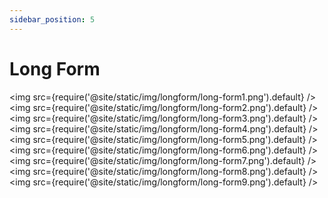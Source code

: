 ```yaml
---
sidebar_position: 5
---
```


# Long Form

<img src={require('@site/static/img/longform/long-form1.png').default} />
<img src={require('@site/static/img/longform/long-form2.png').default} />
<img src={require('@site/static/img/longform/long-form3.png').default} />
<img src={require('@site/static/img/longform/long-form4.png').default} />
<img src={require('@site/static/img/longform/long-form5.png').default} />
<img src={require('@site/static/img/longform/long-form6.png').default} />
<img src={require('@site/static/img/longform/long-form7.png').default} />
<img src={require('@site/static/img/longform/long-form8.png').default} />
<img src={require('@site/static/img/longform/long-form9.png').default} />